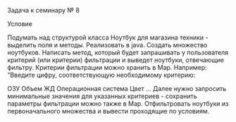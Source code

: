 Задача к семинару № 8

Условие

Подумать над структурой класса Ноутбук для магазина техники - выделить поля и методы. Реализовать в java. Создать множество ноутбуков. Написать метод, который будет запрашивать у пользователя критерий (или критерии) фильтрации и выведет ноутбуки, отвечающие фильтру. Критерии фильтрации можно хранить в Map. Например: “Введите цифру, соответствующую необходимому критерию:

ОЗУ
Объем ЖД
Операционная система
Цвет …
Далее нужно запросить минимальные значения для указанных критериев - сохранить параметры фильтрации можно также в Map. Отфильтровать ноутбуки из первоначального множества и вывести проходящие по условиям.
